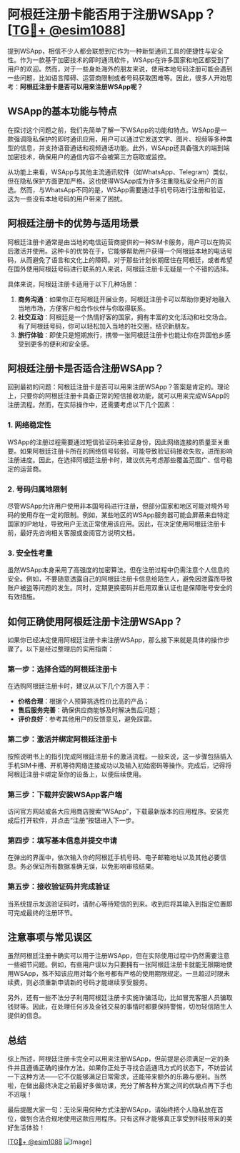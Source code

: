 # 阿根廷注册卡能否用于注册WSApp？[[TG💪+ @esim1088](https://t.me/s/esim1088)]

提到WSApp，相信不少人都会联想到它作为一种新型通讯工具的便捷性与安全性。作为一款基于加密技术的即时通讯软件，WSApp在许多国家和地区都受到了用户的欢迎。然而，对于一些身处海外的朋友来说，使用本地号码注册可能会遇到一些问题，比如语言障碍、运营商限制或者号码获取困难等。因此，很多人开始思考：**阿根廷注册卡是否可以用来注册WSApp呢？**

## WSApp的基本功能与特点

在探讨这个问题之前，我们先简单了解一下WSApp的功能和特点。WSApp是一款强调隐私保护的即时通讯应用，用户可以通过它发送文字、图片、视频等多种类型的信息，并支持语音通话和视频通话功能。此外，WSApp还具备强大的端到端加密技术，确保用户的通信内容不会被第三方窃取或监控。

从功能上来看，WSApp与其他主流通讯软件（如WhatsApp、Telegram）类似，但在隐私保护方面更加严格。这也使得WSApp成为许多注重隐私安全用户的首选。然而，与WhatsApp不同的是，WSApp需要通过手机号码进行注册和验证，这为一些没有本地号码的用户带来了困扰。

## 阿根廷注册卡的优势与适用场景

阿根廷注册卡通常是由当地的电信运营商提供的一种SIM卡服务，用户可以在购买后激活并使用。这种卡的优势在于，它能够帮助用户获得一个阿根廷本地的电话号码，从而避免了语言和文化上的障碍。对于那些计划长期居住在阿根廷，或者希望在国外使用阿根廷号码进行联系的人来说，阿根廷注册卡无疑是一个不错的选择。

具体来说，阿根廷注册卡适用于以下几种场景：

1. **商务沟通**：如果你正在阿根廷开展业务，阿根廷注册卡可以帮助你更好地融入当地市场，方便客户和合作伙伴与你取得联系。
2. **社交互动**：阿根廷是一个热情好客的国家，拥有丰富的文化活动和社交场合。有了阿根廷号码，你可以轻松加入当地的社交圈，结识新朋友。
3. **旅行体验**：即使只是短期旅行，携带一张阿根廷注册卡也能让你在异国他乡感受到更多的便利和安全感。

## 阿根廷注册卡是否适合注册WSApp？

回到最初的问题：阿根廷注册卡是否可以用来注册WSApp？答案是肯定的。理论上，只要你的阿根廷注册卡具备正常的短信接收功能，就可以用来完成WSApp的注册流程。然而，在实际操作中，还需要考虑以下几个因素：

### 1. 网络稳定性

WSApp的注册过程需要通过短信验证码来验证身份，因此网络连接的质量至关重要。如果阿根廷注册卡所在的网络信号较弱，可能导致验证码接收失败，进而影响注册进度。因此，在选择阿根廷注册卡时，建议优先考虑那些覆盖范围广、信号稳定的运营商。

### 2. 号码归属地限制

尽管WSApp允许用户使用非本国号码进行注册，但部分国家和地区可能对境外号码的使用存在一定的限制。例如，某些地区的WSApp服务器可能会屏蔽来自特定国家的IP地址，导致用户无法正常使用该应用。因此，在决定使用阿根廷注册卡前，最好先咨询相关客服或查阅官方说明文档。

### 3. 安全性考量

虽然WSApp本身采用了高强度的加密算法，但在注册过程中仍需注意个人信息的安全。例如，不要随意透露自己的阿根廷注册卡信息给陌生人，避免因泄露而导致账户被盗等问题的发生。同时，定期更换密码并启用双重认证也是保障账号安全的有效措施。

## 如何正确使用阿根廷注册卡注册WSApp？

如果你已经决定使用阿根廷注册卡来注册WSApp，那么接下来就是具体的操作步骤了。以下是经过整理后的实用指南：

### 第一步：选择合适的阿根廷注册卡

在选购阿根廷注册卡时，建议从以下几个方面入手：
- **价格合理**：根据个人预算挑选性价比高的产品；
- **售后服务完善**：确保供应商能够及时解决售后问题；
- **评价良好**：参考其他用户的反馈意见，避免踩雷。

### 第二步：激活并绑定阿根廷注册卡

按照说明书上的指引完成阿根廷注册卡的激活流程。一般来说，这一步骤包括插入手机SIM卡槽、开机等待网络连接成功以及输入初始密码等操作。完成后，记得将阿根廷注册卡绑定至你的设备上，以便后续使用。

### 第三步：下载并安装WSApp客户端

访问官方网站或各大应用商店搜索“WSApp”，下载最新版本的应用程序。安装完成后打开软件，并点击“注册”按钮进入下一步。

### 第四步：填写基本信息并提交申请

在弹出的界面中，依次输入你的阿根廷手机号码、电子邮箱地址以及其他必要信息。务必保证所有数据准确无误，以免影响审核结果。

### 第五步：接收验证码并完成验证

当系统提示发送验证码时，请耐心等待短信的到来。收到后将其输入到指定位置即可完成最终的注册环节。

## 注意事项与常见误区

虽然阿根廷注册卡确实可以用于注册WSApp，但在实际使用过程中仍然需要注意一些细节问题。例如，有些用户误以为只要拥有一张阿根廷注册卡就能无限期地使用WSApp，殊不知该应用对每个账号都有严格的使用期限规定。一旦超过时限未续费，则必须重新申请新的号码才能继续享受服务。

另外，还有一些不法分子利用阿根廷注册卡实施诈骗活动，比如冒充客服人员骗取钱财等。因此，在处理任何涉及金钱交易的事情时都要保持警惕，切勿轻信陌生人提供的信息。

## 总结

综上所述，阿根廷注册卡完全可以用来注册WSApp，但前提是必须满足一定的条件并且遵循正确的操作方法。如果你正处于寻找合适通讯方式的状态下，不妨尝试一下这种方法——它不仅能够满足日常需求，还能带来额外的乐趣与便利。当然啦，在做出最终决定之前最好多做功课，充分了解各种方案之间的优缺点再下手也不迟哦！

最后提醒大家一句：无论采用何种方式注册WSApp，请始终把个人隐私放在首位，做到合法合规地使用这款应用程序。只有这样才能够真正享受到科技带来的美好生活体验！

[[TG💪+ @esim1088](https://t.me/s/esim1088) ![Image](https://i.postimg.cc/4NQfJmqS/Snipaste-2025-05-13-00-14-12.png)]